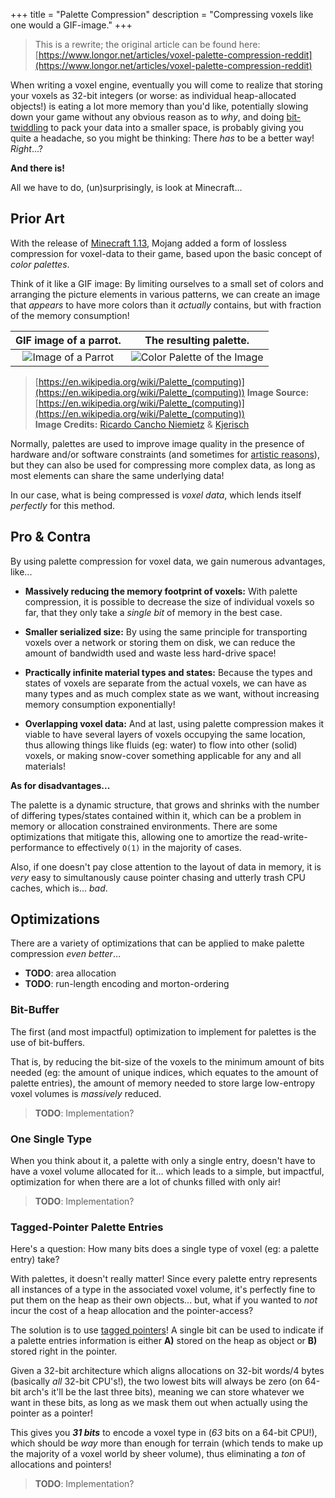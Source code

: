 +++
title = "Palette Compression"
description = "Compressing voxels like one would a GIF-image."
+++

> This is a rewrite; the original article can be found here: [https://www.longor.net/articles/voxel-palette-compression-reddit](https://www.longor.net/articles/voxel-palette-compression-reddit)

When writing a voxel engine, eventually you will come to realize that storing your voxels as 32-bit integers (or worse: as individual heap-allocated objects!) is eating a lot more memory than you'd like, potentially slowing down your game without any obvious reason as to *why*, and doing [bit-twiddling](https://graphics.stanford.edu/~seander/bithacks.html) to pack your data into a smaller space, is probably giving you quite a headache, so you might be thinking: There *has* to be a better way! *Right*...?

**And there is!**

All we have to do, (un)surprisingly, is look at Minecraft...

## Prior Art

With the release of [Minecraft 1.13](https://minecraft.fandom.com/wiki/Java_Edition_1.13#Blocks_2), Mojang added a form of lossless compression for voxel-data to their game, based upon the basic concept of *color palettes*.

Think of it like a GIF image: By limiting ourselves to a small set of colors and arranging the picture elements in various patterns, we can create an image that *appears* to have more colors than it *actually* contains, but with fraction of the memory consumption!

| GIF image of a parrot. | The resulting palette. |
|:-:|:-:|
| ![Image of a Parrot](https://upload.wikimedia.org/wikipedia/commons/d/d7/RGB_24bits_palette_sample_image.jpg) | ![Color Palette of the Image](https://upload.wikimedia.org/wikipedia/commons/0/05/Sample_Image_RGB_Cube.gif) |

> [https://en.wikipedia.org/wiki/Palette_(computing)](https://en.wikipedia.org/wiki/Palette_(computing))
> **Image Source:** [https://en.wikipedia.org/wiki/Palette_(computing)](https://en.wikipedia.org/wiki/Palette_(computing))  
> **Image Credits:** [Ricardo Cancho Niemietz](https://en.wikipedia.org/wiki/User:Ricardo_Cancho_Niemietz) & [Kjerisch](https://commons.wikimedia.org/wiki/User:Kjerish)

Normally, palettes are used to improve image quality in the presence of hardware and/or software constraints (and sometimes for [artistic reasons](https://en.wikipedia.org/wiki/Pixel_art)), but they can also be used for compressing more complex data, as long as most elements can share the same underlying data!

In our case, what is being compressed is *voxel data*, which lends itself *perfectly* for this method.

## Pro & Contra

By using palette compression for voxel data, we gain numerous advantages, like...

- **Massively reducing the memory footprint of voxels:**
  With palette compression, it is possible to decrease the size of individual voxels so far,
  that they only take a *single bit* of memory in the best case.

- **Smaller serialized size:**
  By using the same principle for transporting voxels over a network or storing them on disk,
  we can reduce the amount of bandwidth used and waste less hard-drive space!

- **Practically infinite material types and states:**
  Because the types and states of voxels are separate from the actual voxels, we can have as many types and as much complex state as we want, without increasing memory consumption exponentially!

- **Overlapping voxel data:**
  And at last, using palette compression makes it viable to have several layers of voxels occupying the same location, thus allowing things like fluids (eg: water) to flow into other (solid) voxels, or making snow-cover something applicable for any and all materials!

**As for disadvantages...**

The palette is a dynamic structure, that grows and shrinks with the number of differing types/states contained within it, which can be a problem in memory or allocation constrained environments. There are some optimizations that mitigate this, allowing one to amortize the read-write-performance to effectively `O(1)` in the majority of cases.

Also, if one doesn't pay close attention to the layout of data in memory, it is *very* easy to simultanously cause pointer chasing and utterly trash CPU caches, which is... *bad*.

## Optimizations

There are a variety of optimizations that can be applied to make palette compression *even better*...

- **TODO**: area allocation
- **TODO**: run-length encoding and morton-ordering

### Bit-Buffer

The first (and most impactful) optimization to implement for palettes is the use of bit-buffers.

That is, by reducing the bit-size of the voxels to the minimum amount of bits needed (eg: the amount of unique indices, which equates to the amount of palette entries), the amount of memory needed to store large low-entropy voxel volumes is *massively* reduced.

> **TODO**: Implementation?

### One Single Type

When you think about it, a palette with only a single entry, doesn't have to have a voxel volume allocated for it... which leads to a simple, but impactful, optimization for when there are a lot of chunks filled with only air!

> **TODO**: Implementation?

### Tagged-Pointer Palette Entries

Here's a question: How many bits does a single type of voxel (eg: a palette entry) take?

With palettes, it doesn't really matter! Since every palette entry represents all instances of a type in the associated voxel volume, it's perfectly fine to put them on the heap as their own objects... but, what if you wanted to *not* incur the cost of a heap allocation and the pointer-access?

The solution is to use [tagged pointers](https://en.wikipedia.org/wiki/Tagged_pointer)! A single bit can be used to indicate if a palette entries information is either **A)** stored on the heap as object or **B)** stored right in the pointer.

Given a 32-bit architecture which aligns allocations on 32-bit words/4 bytes (basically *all* 32-bit CPU's!), the two lowest bits will always be zero (on 64-bit arch's it'll be the last three bits), meaning we can store whatever we want in these bits, as long as we mask them out when actually using the pointer as a pointer!

This gives you ***31 bits*** to encode a voxel type in (*63* bits on a 64-bit CPU!), which should be *way* more than enough for terrain (which tends to make up the majority of a voxel world by sheer volume), thus eliminating a *ton* of allocations and pointers!

> **TODO**: Implementation?
